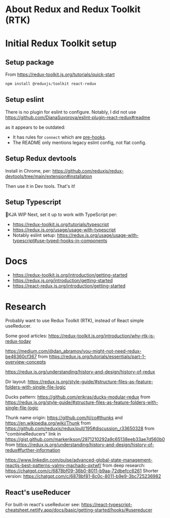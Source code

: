 # About Redux and Redux Toolkit (RTK)

# Initial Redux Toolkit setup

## Setup package

From https://redux-toolkit.js.org/tutorials/quick-start

```powershell
npm install @reduxjs/toolkit react-redux
```

## Setup eslint

There is no plugin for eslint to configure. Notably, I did not use
https://github.com/DianaSuvorova/eslint-plugin-react-redux#readme

as it appears to be outdated:

- It has rules for `connect` which are [pre-hooks][connect].
- The README only mentions legacy eslint config, not flat config.

## Setup Redux devtools

Install in Chrome, per:
https://github.com/reduxjs/redux-devtools/tree/main/extension#installation

Then use it in Dev tools. That's it!

## Setup Typescript

🚧KJA WIP Next, set it up to work with TypeScript per:

- https://redux-toolkit.js.org/tutorials/typescript
- https://redux.js.org/usage/usage-with-typescript
- Notably eslint setup: https://redux.js.org/usage/usage-with-typescript#use-typed-hooks-in-components

# Docs

- https://redux-toolkit.js.org/introduction/getting-started
- https://redux.js.org/introduction/getting-started
- https://react-redux.js.org/introduction/getting-started

# Research

Probably want to use Redux Toolkit (RTK), instead of React simple useReducer.

Some good articles:
https://redux-toolkit.js.org/introduction/why-rtk-is-redux-today

https://medium.com/@dan_abramov/you-might-not-need-redux-be46360cf367
from https://redux.js.org/tutorials/essentials/part-1-overview-concepts

https://redux.js.org/understanding/history-and-design/history-of-redux

Dir layout:
https://redux.js.org/style-guide/#structure-files-as-feature-folders-with-single-file-logic

Ducks pattern:
https://github.com/erikras/ducks-modular-redux
from https://redux.js.org/style-guide/#structure-files-as-feature-folders-with-single-file-logic

Thunk name origin:
https://github.com/tj/co#thunks and https://en.wikipedia.org/wiki/Thunk
from https://github.com/reduxjs/redux/pull/195#discussion_r33650328
from "combineReducers" link in https://gist.github.com/markerikson/2971210292a9c65138eeb33ae7d560b0
from https://redux.js.org/understanding/history-and-design/history-of-redux#further-information

https://www.linkedin.com/pulse/advanced-global-state-management-reactjs-best-patterns-valmy-machado-qxtwf/
from deep research: https://chatgpt.com/c/6878bf09-36b0-8011-b9aa-72dbefcc6261
Shorter version: https://chatgpt.com/c/6878bf81-8c0c-8011-b9e9-3bc725236982

## React's useReducer

For built-in react's useReducer see:
https://react-typescript-cheatsheet.netlify.app/docs/basic/getting-started/hooks/#usereducer

[connect]: https://react-redux.js.org/api/connect
